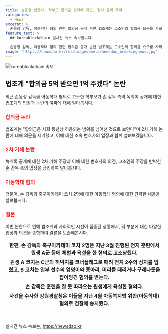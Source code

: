 ```yaml
---
title: 손웅정 변호사, 학부모 합의금 뒷거래 제안, 형사 문제 우려
categories:
  - News
excerpt: >
  손웅정 감독, 아동학대 혐의 관련 합의금 공개 논란 법조계는 고소인의 합의금 요구를 사회 통념을 벗어난 것으로 지적하며, 2차 가해 주장에 대해 의문 제기. 변호사는 고소인의 제안이 형사적 문제와 변호사의 윤리 위반 가능성을 내포하며, 고소인이 감정적으로 합의금을 언급하지 않았다고 주장. 이에 대한 녹취록 공개는 고소인의 주장을 반박하기 위함이었으며, 녹취록의 내용이 문제로 지적됨. 녹취록에는 최소 5억원의 합의금 요구와 리베이트 제안이 담겨 있었으며, 손 감독과 코치들은 아동학대 혐의로 검찰에 송치됨.
feature_text: >
  ## koreablockchain 실시간 뉴스 속보입니다.

  손웅정 감독, 아동학대 혐의 관련 합의금 공개 논란 법조계는 고소인의 합의금 요구를 사회 통념을 벗어난 것으로 지적하며, 2차 가해 주장에 대해 의문 제기. 변호사는 고소인의 제안이 형사적 문제와 변호사의 윤리 위반 가능성을 내포하며, 고소인이 감정적으로 합의금을 언급하지 않았다고 주장. 이에 대한 녹취록 공개는 고소인의 주장을 반박하기 위함이었으며, 녹취록의 내용이 문제로 지적됨. 녹취록에는 최소 5억원의 합의금 요구와 리베이트 제안이 담겨 있었으며, 손 감독과 코치들은 아동학대 혐의로 검찰에 송치됨.
image: 'https://newsdao.kr/res/images/meta/newsdao_breakingnews.jpg'
---
```


<p><img src="https://newsdao.kr/res/images/meta/newsdao_breakingnews.jpg" alt="koreablockchain 속보" /></p>

<h2 data-ke-size="size26">법조계 "합의금 5억 받으면 1억 주겠다" 논란</h2>

<p data-ke-size="size16">최근 손웅정 감독을 아동학대 혐의로 고소한 학부모가 손 감독 측의 녹취록 공개에 대한 법조계의 입장과 논란의 여파에 대해 알아봅시다.</p>

<h3><b><span style="color: #ee2323;">합의금 논란</span></b></h3>

<p data-ke-size="size16">법조계는 "합의금은 사회 통념상 허용되는 범위를 넘어선 것으로 보인다"며 2차 가해 논란에 대해 의문을 제기했고, 이에 대한 소속 변호사의 입장과 함께 살펴보겠습니다.</p>

<h3><b><span style="color: #ee2323;">2차 가해 논란</span></b></h3>

<p data-ke-size="size16">녹취록 공개에 대한 2차 가해 주장과 이에 대한 변호사의 의견, 고소인의 주장을 반박한 손 감독 측의 입장을 정리하여 알아봅시다.</p>

<h3><b><span style="color: #ee2323;">아동학대 혐의</span></b></h3>

<p data-ke-size="size16">더불어, 손 감독과 축구아카데미 코치 2명에 대한 아동학대 혐의에 대한 간략한 내용을 살펴봅시다.</p>

<h3><b><span style="color: #ee2323;">결론</span></b></h3>

<p data-ke-size="size16">이번 논란으로 인해 법조계와 사회적인 시선이 집중된 상황에서, 각 부분에 대한 다양한 입장과 의견을 종합하여 결론을 도출해봅시다.</p>

<table>
<thead>
<tr>
<td style="text-align: center; height: 17px;"><b>한편, 손 감독과 축구아카데미 코치 2명은 지난 3월 진행된 전지 훈련에서 원생 A군 등에 체벌과 욕설을 한 혐의로 고소당했다.</b></td>
</tr>
<tr>
<td style="text-align: center; height: 17px;"><b>원생 A 코치는 C군의 허벅지를 코너플래그로 때려 전치 2주의 상처를 입혔고, B 코치는 일부 선수의 엉덩이와 종아리, 머리를 때리거나 구레나룻을 잡아당긴 혐의를 받는다.</b></td>
</tr>
<tr>
<td style="text-align: center; height: 17px;"><b>손 감독은 훈련을 잘 못 따라오는 원생에게 욕설한 혐의다.</b></td>
</tr>
<tr>
<td style="text-align: center; height: 17px;"><b>사건을 수사한 강원경찰청은 이들을 지난 4월 아동복지법 위반(아동학대) 혐의로 검찰에 송치했다.</b></td>
</tr>
</thead>
</table>

<p data-ke-size="size16">&nbsp;</p>
실시간 뉴스 속보는, <a href="https://newsdao.kr" rel="dofollow">https://newsdao.kr</a>


